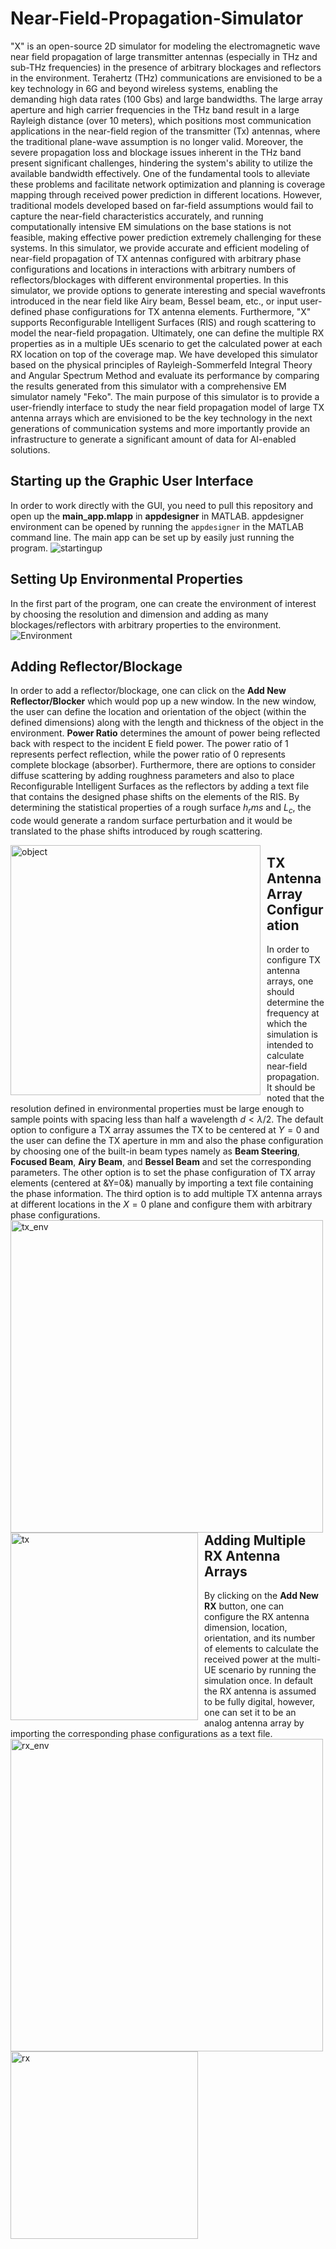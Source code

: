 # Near-Field-Propagation-Simulator
"X" is an open-source 2D simulator for modeling the electromagnetic wave near field propagation of large transmitter antennas (especially in THz and sub-THz frequencies) in the presence of arbitrary blockages and reflectors in the environment. Terahertz (THz) communications are envisioned to be a key technology in 6G and beyond wireless systems, enabling the demanding high data rates (100 Gbs) and large bandwidths. The large array aperture and high carrier frequencies in the THz band result in a large Rayleigh distance (over 10 meters), which positions most communication applications in the near-field region of the transmitter (Tx) antennas, where the traditional plane-wave assumption is no longer valid. Moreover, the severe propagation loss and blockage issues inherent in the THz band present significant challenges, hindering the system's ability to utilize the available bandwidth effectively. One of the fundamental tools to alleviate these problems and facilitate network optimization and planning is coverage mapping through received power prediction in different locations. However, traditional models developed based on far-field assumptions would fail to capture the near-field characteristics accurately, and running computationally intensive EM simulations on the base stations is not feasible, making effective power prediction extremely challenging for these systems. In this simulator, we provide accurate and efficient modeling of near-field propagation of TX antennas configured with arbitrary phase configurations and locations in interactions with arbitrary numbers of reflectors/blockages with different environmental properties. In this simulator, we provide options to generate interesting and special wavefronts introduced in the near field like Airy beam, Bessel beam, etc., or input user-defined phase configurations for TX antenna elements. Furthermore, "X" supports Reconfigurable Intelligent Surfaces (RIS) and rough scattering to model the near-field propagation. Ultimately, one can define the multiple RX properties as in a multiple UEs scenario to get the calculated power at each RX location on top of the coverage map. We have developed this simulator based on the physical principles of Rayleigh-Sommerfeld Integral Theory and Angular Spectrum Method and evaluate its performance by comparing the results generated from this simulator with a comprehensive EM simulator namely "Feko". The main purpose of this simulator is to provide a user-friendly interface to study the near field propagation model of large TX antenna arrays which are envisioned to be the key technology in the next generations of communication systems and more importantly provide an infrastructure to generate a significant amount of data for AI-enabled solutions. 

## Starting up the Graphic User Interface
In order to work directly with the GUI, you need to pull this repository and open up the 	**main_app.mlapp** in **appdesigner** in MATLAB. appdesigner environment can be opened by running the `appdesigner` in the MATLAB command line. The main app can be set up by easily just running the program.
![startingup](/media/startingup.PNG)
## Setting Up Environmental Properties
In the first part of the program, one can create the environment of interest by choosing the resolution and dimension and adding as many blockages/reflectors with arbitrary properties to the environment.
![Environment](/media/environment.PNG)

## Adding Reflector/Blockage
In order to add a reflector/blockage, one can click on the **Add New Reflector/Blocker** which would pop up a new window. In the new window, the user can define the location and orientation of the object (within the defined dimensions) along with the length and thickness of the object in the environment. **Power Ratio** determines the amount of power being reflected back with respect to the incident E field power. The power ratio of 1 represents perfect reflection, while the power ratio of 0 represents complete blockage (absorber). Furthermore, there are options to consider diffuse scattering by adding roughness parameters and also to place Reconfigurable Intelligent Surfaces as the reflectors by adding a text file that contains the designed phase shifts on the elements of the RIS. By determining the statistical properties of a rough surface $h_rms$ and $L_c$, the code would generate a random surface perturbation and it would be translated to the phase shifts introduced by rough scattering.

<img src="/media/object.PNG" alt="object" width="400" style="float: left; margin-right: 10px;"/>

## TX Antenna Array Configuration
In order to configure TX antenna arrays, one should determine the frequency at which the simulation is intended to calculate near-field propagation. It should be noted that the resolution defined in environmental properties must be large enough to sample points with spacing less than half a wavelength $d<\lambda/2$. The default option to configure a TX array assumes the TX to be centered at $Y=0$ and the user can define the TX aperture in mm and also the phase configuration by choosing one of the built-in beam types namely as **Beam Steering**, **Focused Beam**, **Airy Beam**, and **Bessel Beam** and set the corresponding parameters. The other option is to set the phase configuration of TX array elements (centered at &Y=0&) manually by importing a text file containing the phase information. The third option is to add multiple TX antenna arrays at different locations in the $X=0$ plane and configure them with arbitrary phase configurations.
<img src="/media/tx_env.PNG" alt="tx_env" width="500" style="float: left; margin-right: 10px;"/>
<img src="/media/tx.PNG" alt="tx" width="300" style="float: left; margin-right: 10px;"/>

## Adding Multiple RX Antenna Arrays
By clicking on the **Add New RX** button, one can configure the RX antenna dimension, location, orientation, and its number of elements to calculate the received power at the multi-UE scenario by running the simulation once. In default the RX antenna is assumed to be fully digital, however, one can set it to be an analog antenna array by importing the corresponding phase configurations as a text file.
<img src="/media/rx_env.PNG" alt="rx_env" width="500" style="float: left; margin-right: 10px;"/>
<img src="/media/rx.PNG" alt="rx" width="300" style="float: left; margin-right: 10px;"/>
